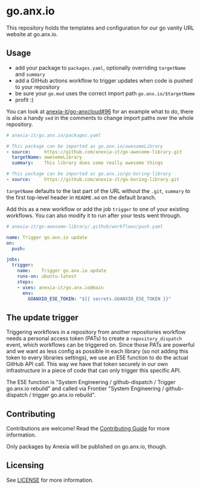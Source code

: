 # go.anx.io

This repository holds the templates and configuration for our go vanity URL website at go.anx.io.


## Usage

* add your package to `packages.yaml`, optionally overriding `targetName` and `summary`
* add a GitHub actions workflow to trigger updates when code is pushed to your repository
* be sure your `go.mod` uses the correct import path `go.anx.io/$targetName`
* profit :)

You can look at [anexia-it/go-anxcloud#96](https://github.com/anexia-it/go-anxcloud/pull/96) for an example
what to do, there is also a handy `sed` in the comments to change import paths over the whole repository.

```yaml
# anexia-it/go.anx.io/packages.yaml

# This package can be imported as go.anx.io/awesomeLibrary
- source:     https://github.com/anexia-it/go-awesome-library.git
  targetName: awesomeLibrary
  summary:    This library does some really awesome things

# This package can be imported as go.anx.io/go-boring-library
- source:     https://github.com/anexia-it/go-boring-library.git
```

`targetName` defaults to the last part of the URL without the `.git`, `summary` to the first top-level
header in `README.md` on the default branch.


Add this as a new workflow or add the job `trigger` to one of your existing workflows. You can also modify it
to run after your tests went through.

```yaml
# anexia-it/go-awesome-library/.github/workflows/push.yaml

name: Trigger go.anx.io update
on:
  push:

jobs:
  trigger:
    name:    Trigger go.anx.io update
    runs-on: ubuntu-latest
    steps:
    - uses: anexia-it/go.anx.io@main
      env:
        GOANXIO_E5E_TOKEN: "${{ secrets.GOANXIO_E5E_TOKEN }}"
```


## The update trigger

Triggering workflows in a repository from another repositories workflow needs a personal access token (PATs) to
create a `repository_dispatch` event, which workflows can be triggered on. Since those PATs are powerful and we
want as less config as possible in each library (so not adding this token to every libraries settings), we use
an E5E function to do the actual GitHub API call. This way we have that token securely in our own infrastructure
in a piece of code that can only trigger this specific API.

The E5E function is "System Engineering / github-dispatch / Trigger go.anx.io rebuild" and called via Frontier
"System Engineering / github-dispatch / trigger go.anx.io rebuild".


## Contributing

Contributions are welcome! Read the [Contributing Guide](CONTRIBUTING.md) for more information.

Only packages by Anexia will be published on go.anx.io, though.


## Licensing

See [LICENSE](LICENSE) for more information.
